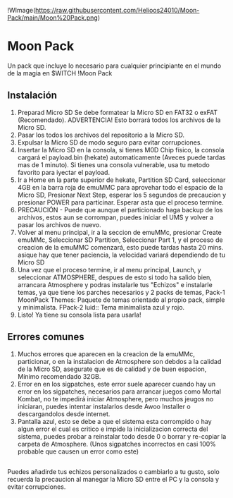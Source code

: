 !WImage(https://raw.githubusercontent.com/Helioos24010/Moon-Pack/main/Moon%20Pack.png)
# Moon Pack
Un pack que incluye lo necesario para cualquier principiante en el mundo de la magia en $WITCH
!Moon Pack

## Instalación
1. Preparad Micro SD
Se debe formatear la Micro SD en FAT32 o exFAT (Recomendado). ADVERTENCIA! Esto borrará todos los archivos de la Micro SD.
2. Pasar los todos los archivos del repositorio a la Micro SD.
3. Expulsar la Micro SD de modo seguro para evitar corrupciones.
4. Insertar la Micro SD en la consola, si tienes M0D Chip físico, la consola cargará el payload.bin (hekate) automaticamente (Aveces puede tardas mas de 1 minuto). Si tienes una consola vulnerable, usa tu metodo favorito para iyectar el payload.
5. Ir a Home en la parte superior de hekate, Partition SD Card, seleccionar 4GB en la barra roja de emuMMC para aprovehar todo el espacio de la Micro SD, Presionar Next Step, esperar los 5 segundos de precaucion y presionar POWER para particinar. Esperar asta que el proceso termine.
6. PRECAUCIÓN - Puede que aunque el particionado haga backup de los archivos, estos aun se corrompan, puedes iniciar el UMS y volver a pasar los archivos de nuevo.
7. Volver al menu principal, ir a la seccion de emuMMc, presionar Create emuMMc, Seleccionar SD Partition, Seleccionar Part 1, y el proceso de creacion de la emuMMC comenzará, esto puede tardas hasta 20 mins. asique hay que tener paciencia, la velocidad variará dependiendo de tu Micro SD
8. Una vez que el proceso termine, ir al menu principal, Launch, y seleccionar ATMOSPHERE, despues de esto si todo ha salido bien, arrancara Atmosphere y podras instalarle tus "Echizos" e instalarle temas, ya que tiene los parches necesarios y 2 packs de temas, Pack-1 MoonPack Themes: Paquete de temas orientado al propio pack, simple y minimalista. FPack-2 luid:: Tema minimalista azul y rojo.
9. Listo! Ya tiene su consola lista para usarla!
## Errores comunes
1. Muchos errores que aparecen en la creacion de la emuMMc, particionar, o en la instalacion de Atmosphere son debdos a la calidad de la Micro SD, asegurate que es de calidad y de buen espacion, Mínimo recomendado 32GB.
2. Error en en los sigpatches, este error suele aparecer cuando hay un error en los sigpatches, necesarios para arrancar juegos como Mortal Kombat, no te impedirá iniciar Atmosphere, pero muchos jeugos no iniciaran, puedes intentar instalarlos desde Awoo Installer o descargandolos desde internet.
3. Pantalla azul, esto se debe a que el sistema esta corrompido o hay algun error el cual es critico e impide la inicializacion correcta del sistema, puedes probar a reinstalar todo desde 0 o borrar y re-copiar la carpeta de Atmosphere. (Unos sigpatches incorrectos en casi 100% probable que causen un error como este)

##
Puedes añadirde tus echizos personalizados o cambiarlo a tu gusto, solo recuerda la precaucion al manegar la Micro SD entre el PC y la consola y evitar corrupciones. 
